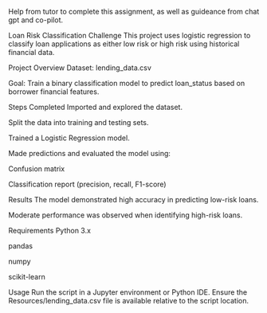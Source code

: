 Help from tutor to complete this assignment, as well as guideance from chat gpt and co-pilot.

Loan Risk Classification Challenge
This project uses logistic regression to classify loan applications as either low risk or high risk using historical financial data.

Project Overview
Dataset: lending_data.csv

Goal: Train a binary classification model to predict loan_status based on borrower financial features.

Steps Completed
Imported and explored the dataset.

Split the data into training and testing sets.

Trained a Logistic Regression model.

Made predictions and evaluated the model using:

Confusion matrix

Classification report (precision, recall, F1-score)

Results
The model demonstrated high accuracy in predicting low-risk loans.

Moderate performance was observed when identifying high-risk loans.

Requirements
Python 3.x

pandas

numpy

scikit-learn

Usage
Run the script in a Jupyter environment or Python IDE. Ensure the Resources/lending_data.csv file is available relative to the script location.
